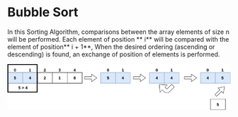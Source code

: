  # Bubble Sort

In this Sorting Algorithm, comparisons between the array elements of size n will be performed. Each element of position ** i** will be compared with the element of position** i + 1**, When the desired ordering (ascending or descending) is found, an exchange of position of elements is performed.

![Bubble Sort Example](../../../assets/bubble-sort-example.png)
